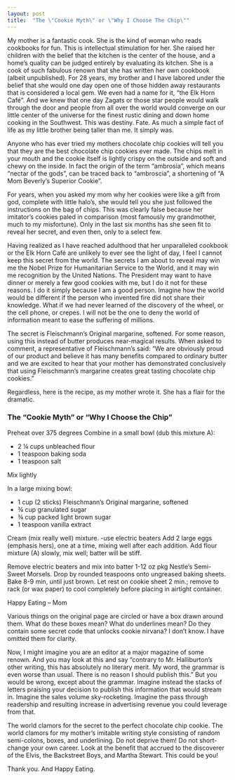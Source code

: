 ```yaml
---
layout: post
title:  "The \"Cookie Myth\" or \"Why I Choose The Chip\""
---
```



My mother is a fantastic cook.  She is the kind of woman who reads cookbooks for fun.  This is intellectual stimulation for her.  She raised her children with the belief that the kitchen is the center of the house, and a home’s quality can be judged entirely by evaluating its kitchen.  She is a cook of such fabulous renown that she has written her own cookbook (albeit unpublished).  For 28 years, my brother and I have labored under the belief that she would one day open one of those hidden away restaurants that is considered a local gem.  We even had a name for it, “the Elk Horn Café”.  And we knew that one day Zagats or those star people would walk through the door and people from all over the world would converge on our little center of the universe for the finest rustic dining and down home cooking in the Southwest.  This was destiny.  Fate.  As much a simple fact of life as my little brother being taller than me.   It simply was.

Anyone who has ever tried my mothers chocolate chip cookies will tell you that they are the best chocolate chip cookies ever made.  The chips melt in your mouth and the cookie itself is lightly crispy on the outside and soft and chewy on the inside.  In fact the origin of the term “ambrosia”, which means “nectar of the gods”, can be traced back to “ambroscia”, a shortening of “A Mom Beverly’s Superior Cookie”.

For years, when you asked my mom why her cookies were like a gift from god, complete with little halo’s, she would tell you she just followed the instructions on the bag of chips.  This was clearly false because her imitator’s cookies paled in comparison (most famously my grandmother, much to my misfortune).  Only in the last six months has she seen fit to reveal her secret, and even then, only to a select few.

Having realized as I have reached adulthood that her unparalleled cookbook or the Elk Horn Café are unlikely to ever see the light of day, I feel I cannot keep this secret from the world.  The secrets I am about to reveal may win me the Nobel Prize for Humanitarian Service to the World, and it may win me recognition by the United Nations.  The President may want to have dinner or merely a few good cookies with me, but I do it not for these reasons.  I do it simply because I am a good person.  Imagine how the world would be different if the person who invented fire did not share their knowledge.  What if we had never learned of the discovery of the wheel, or the cell phone, or crepes.  I will not be the one to deny the world of information meant to ease the suffering of millions.

The secret is Fleischmann’s Original margarine, softened.  For some reason, using this instead of butter produces near-magical results.  When asked to comment, a representative of Fleischmann’s said: “We are obviously proud of our product and believe it has many benefits compared to ordinary butter and we are excited to hear that your mother has demonstrated conclusively that using Fleischmann’s margarine creates great tasting chocolate chip cookies.”

Regardless, here is the recipe, as my mother wrote it.  She has a flair for the dramatic.

<h3>The “Cookie Myth” or “Why I Choose the Chip”</h3>

Preheat over 375 degrees
Combine in a small bowl (dub this mixture A):
<ul>
<li>2 ¼ cups unbleached flour</li>
<li>1 teaspoon baking soda</li>
<li>1 teaspoon salt</li>
</ul>
Mix lightly

In a large mixing bowl:
<ul>
<li>1 cup (2 sticks) Fleischmann’s Original margarine, softened</li>
<li>¾ cup granulated sugar</li>
<li>¾ cup packed light brown sugar</li>
<li>1 teaspoon vanilla extract</li>
</ul>

Cream (mix really well) mixture. -use electric beaters  Add 2 large eggs (emphasis hers), one at a time, mixing well after each addition.  Add flour mixture (A) slowly, mix well; batter will be stiff.

Remove electric beaters and mix into batter 1-12 oz pkg Nestle’s Semi-Sweet Morsels.
Drop by rounded teaspoons onto ungreased baking sheets.  Bake 8-9 min, until just brown.  Let rest on cookie sheet 2 min.; remove to rack (or wax paper) to cool completely before placing in airtight container.
</ol>
Happy Eating – Mom

Various things on the original page are circled or have a box drawn around them. What do these boxes mean?  What do underlines mean?  Do they contain some secret code that unlocks cookie nirvana?  I don’t know. I have omitted them for clarity.

Now, I might imagine you are an editor at a major magazine of some renown.  And you may look at this and say “contrary to Mr. Halliburton’s other writing, this has absolutely no literary merit.  My word, the grammar is even worse than usual.  There is no reason I should publish this.”  But you would be wrong, except about the grammar.  Imagine instead the stacks of letters praising your decision to publish this information that would stream in.  Imagine the sales volume sky-rocketing.  Imagine the pass through readership and resulting increase in advertising revenue you could leverage from that.

The world clamors for the secret to the perfect chocolate chip cookie.  The world clamors for my mother’s imitable writing style consisting of random semi-colons, boxes, and underlining.  Do not deprive them!  Do not short-change your own career.  Look at the benefit that accrued to the discoverer of the Elvis, the Backstreet Boys, and Martha Stewart.  This could be you!

Thank you.  And Happy Eating.
